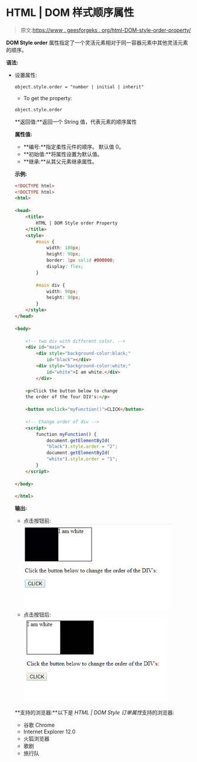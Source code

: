 # HTML | DOM 样式顺序属性

> 原文:[https://www . geesforgeks . org/html-DOM-style-order-property/](https://www.geeksforgeeks.org/html-dom-style-order-property/)

**DOM Style order** 属性指定了一个灵活元素相对于同一容器元素中其他灵活元素的顺序。

**语法:**

*   设置属性:

    ```html
    object.style.order = "number | initial | inherit"
    ```

    *   To get the property:

    ```html
    object.style.order
    ```

    **返回值:**返回一个 String 值，代表元素的顺序属性

    **属性值:**

    *   **编号:**指定柔性元件的顺序。
        默认值 0。
    *   **初始值:**将属性设置为默认值。
    *   **继承:**从其父元素继承属性。

    **示例:**

    ```html
    <!DOCTYPE html>
    <!DOCTYPE html>
    <html>

    <head>
        <title>
            HTML | DOM Style order Property
        </title>
        <style>
            #main {
                width: 180px;
                height: 90px;
                border: 1px solid #000000;
                display: flex;
            }

            #main div {
                width: 90px;
                height: 90px;
            }
        </style>
    </head>

    <body>

        <!-- two div with different color. -->
        <div id="main">
            <div style="background-color:black;"
                id="black"></div>
            <div style="background-color:white;"
                id="white">I am white.</div>
            </div>

        <p>Click the button below to change 
        the order of the four DIV's:</p>

        <button onclick="myFunction()">CLICK</button>

        <!-- Change order of div -->
        <script>
            function myFunction() {
                document.getElementById(
                "black").style.order = "2";
                document.getElementById(
                "white").style.order = "1";
            }
        </script>

    </body>

    </html>                    
    ```

    **输出:**

    *   点击按钮前:
        ![](img/dff2f5cc0cd386852c89169ebc57c960.png)
    *   点击按钮后:
        ![](img/eff68aea65bdc418c63588972bea5ee5.png)

    **支持的浏览器:**以下是 *HTML | DOM Style 订单属性*支持的浏览器:

    *   谷歌 Chrome
    *   Internet Explorer 12.0
    *   火狐浏览器
    *   歌剧
    *   旅行队